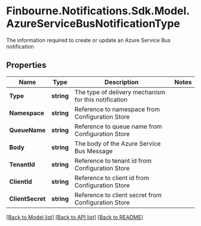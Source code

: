 # Finbourne.Notifications.Sdk.Model.AzureServiceBusNotificationType
The information required to create or update an Azure Service Bus notification

## Properties

Name | Type | Description | Notes
------------ | ------------- | ------------- | -------------
**Type** | **string** | The type of delivery mechanism for this notification | 
**Namespace** | **string** | Reference to namespace from Configuration Store | 
**QueueName** | **string** | Reference to queue name from Configuration Store | 
**Body** | **string** | The body of the Azure Service Bus Message | 
**TenantId** | **string** | Reference to tenant id from Configuration Store | 
**ClientId** | **string** | Reference to client id from Configuration Store | 
**ClientSecret** | **string** | Reference to client secret from Configuration Store | 

[[Back to Model list]](../README.md#documentation-for-models) [[Back to API list]](../README.md#documentation-for-api-endpoints) [[Back to README]](../README.md)

